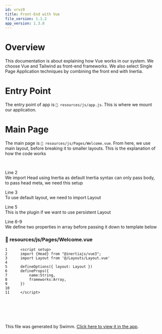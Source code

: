 ```yaml
---
id: vrvz9
title: Front-End with Vue
file_version: 1.1.2
app_version: 1.3.8
---
```


# Overview

This documentation is about explaining how Vue works in our system. We choose Vue and Tailwind as front-end frameworks. We also select Single Page Application techniques by combining the front end with Inertia.

# Entry Point

The entry point of app is `📄 resources/js/app.js`. This is where we mount our application.

# Main Page

The main page is `📄 resources/js/Pages/Welcome.vue`. From here, we use main layout, before breaking it to smaller layouts. This is the explanation of how the code works

<br/>

Line 2<br/>
We import Head using Inertia as default Inertia syntax can only pass body, to pass head meta, we need this setup

Line 3<br/>
To use default layout, we need to import Layout

Line 5<br/>
This is the plugin if we want to use persistent Layout

Line 6-9<br/>
We define two properties in array before passing it down to template below
<!-- NOTE-swimm-snippet: the lines below link your snippet to Swimm -->
### 📄 resources/js/Pages/Welcome.vue
```vue
1      <script setup>
2      import {Head} from "@inertiajs/vue3";
3      import Layout from '@/Layouts/Layout.vue'
4      
5      defineOptions({ layout: Layout })
6      defineProps({
7          name:String,
8          frameworks:Array,
9      })
10     
11     </script>
```

<br/>

<br/>

<br/>

<br/>

This file was generated by Swimm. [Click here to view it in the app](https://app.swimm.io/repos/Z2l0aHViJTNBJTNBaW1wcm9mZGJ2dWUlM0ElM0FtZGF6cmlu/docs/vrvz9).
